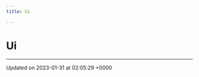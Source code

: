 ```yaml
---
title: Ui

---
```


# Ui








-------------------------------

Updated on 2023-01-31 at 02:05:29 +0000